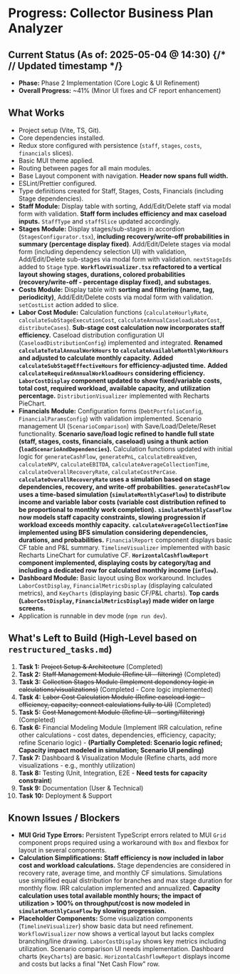 # Progress: Collector Business Plan Analyzer

## Current Status (As of: 2025-05-04 @ 14:30) {/* // Updated timestamp */}

*   **Phase:** Phase 2 Implementation (Core Logic & UI Refinement)
*   **Overall Progress:** ~41% (Minor UI fixes and CF report enhancement)

## What Works

*   Project setup (Vite, TS, Git).
*   Core dependencies installed.
*   Redux store configured with persistence (`staff`, `stages`, `costs`, `financials` slices).
*   Basic MUI theme applied.
*   Routing between pages for all main modules.
*   Base Layout component with navigation. **Header now spans full width.**
*   ESLint/Prettier configured.
*   Type definitions created for Staff, Stages, Costs, Financials (including Stage dependencies).
*   **Staff Module:** Display table with sorting, Add/Edit/Delete staff via modal form with validation. **Staff form includes efficiency and max caseload inputs.** `StaffType` and `staffSlice` updated accordingly.
*   **Stages Module:** Display stages/sub-stages in accordion (`StagesConfigurator.tsx`), **including recovery/write-off probabilities in summary (percentage display fixed)**. Add/Edit/Delete stages via modal form (including dependency selection UI) with validation, Add/Edit/Delete sub-stages via modal form with validation. `nextStageIds` added to `Stage` type. **`WorkflowVisualizer.tsx` refactored to a vertical layout showing stages, durations, colored probabilities (recovery/write-off - percentage display fixed), and substages.**
*   **Costs Module:** Display table with **sorting and filtering (name, tag, periodicity)**, Add/Edit/Delete costs via modal form with validation. `setCostList` action added to slice.
*   **Labor Cost Module:** Calculation functions (`calculateHourlyRate`, `calculateSubStageExecutionCost`, `calculateAnnualCaseloadLaborCost`, `distributeCases`). **Sub-stage cost calculation now incorporates staff efficiency.** Caseload distribution configuration UI (`CaseloadDistributionConfig`) implemented and integrated. **Renamed `calculateTotalAnnualWorkHours` to `calculateAvailableMonthlyWorkHours` and adjusted to calculate monthly capacity.** **Added `calculateSubStageEffectiveHours` for efficiency-adjusted time.** **Added `calculateRequiredAnnualWorkloadHours` considering efficiency.** **`LaborCostDisplay` component updated to show fixed/variable costs, total cost, required workload, available capacity, and utilization percentage.** `DistributionVisualizer` implemented with Recharts PieChart.
*   **Financials Module:** Configuration forms (`DebtPortfolioConfig`, `FinancialParamsConfig`) with validation implemented. Scenario management UI (`ScenarioComparison`) with Save/Load/Delete/Reset functionality. **Scenario save/load logic refined to handle full state (staff, stages, costs, financials, caseload) using a thunk action (`loadScenarioAndDependencies`).** Calculation functions updated with initial logic for `generateCashFlow`, `generatePnL`, `calculateBreakEven`, `calculateNPV`, `calculateEBITDA`, `calculateAverageCollectionTime`, `calculateOverallRecoveryRate`, `calculateCostPerCase`. **`calculateOverallRecoveryRate` uses a simulation based on stage dependencies, recovery, and write-off probabilities.** **`generateCashFlow` uses a time-based simulation (`simulateMonthlyCaseFlow`) to distribute income and variable labor costs (variable cost distribution refined to be proportional to monthly work completion).** **`simulateMonthlyCaseFlow` now models staff capacity constraints, slowing progression if workload exceeds monthly capacity.** **`calculateAverageCollectionTime` implemented using BFS simulation considering dependencies, durations, and probabilities.** `FinancialReport` component displays basic CF table and P&L summary. `TimelineVisualizer` implemented with basic Recharts LineChart for cumulative CF. **`HorizontalCashflowReport` component implemented, displaying costs by category/tag and including a dedicated row for calculated monthly income (`inflow`).**
*   **Dashboard Module:** Basic layout using Box workaround. Includes `LaborCostDisplay`, `FinancialMetricsDisplay` (displaying calculated metrics), and `KeyCharts` (displaying basic CF/P&L charts). **Top cards (`LaborCostDisplay`, `FinancialMetricsDisplay`) made wider on large screens.**
*   Application is runnable in dev mode (`npm run dev`).

## What's Left to Build (High-Level based on `restructured_tasks.md`)

1.  **Task 1:** ~~Project Setup & Architecture~~ (Completed)
2.  **Task 2:** ~~Staff Management Module (Refine UI - filtering)~~ (Completed)
3.  **Task 3:** ~~Collection Stages Module (Implement dependency logic in calculations/visualizations)~~ (Completed - Core logic implemented)
4.  **Task 4:** ~~Labor Cost Calculation Module (Refine caseload logic - efficiency, capacity; connect calculations fully to UI)~~ (Completed)
5.  **Task 5:** ~~Cost Management Module (Refine UI - sorting/filtering)~~ (Completed)
6.  **Task 6:** Financial Modeling Module (Implement IRR calculation, refine other calculations - cost dates, dependencies, efficiency, capacity; refine Scenario logic) - **(Partially Completed: Scenario logic refined; Capacity impact modeled in simulation; Scenario UI pending)**
7.  **Task 7:** Dashboard & Visualization Module (Refine charts, add more visualizations - e.g., monthly utilization)
8.  **Task 8:** Testing (Unit, Integration, E2E - **Need tests for capacity constraint**)
9.  **Task 9:** Documentation (User & Technical)
10. **Task 10:** Deployment & Support

## Known Issues / Blockers

*   **MUI Grid Type Errors:** Persistent TypeScript errors related to MUI `Grid` component props required using a workaround with `Box` and flexbox for layout in several components.
*   **Calculation Simplifications:** **Staff efficiency is now included in labor cost and workload calculations.** Stage dependencies are considered in recovery rate, average time, and monthly CF simulations. Simulations use simplified equal distribution for branches and max stage duration for monthly flow. IRR calculation implemented and annualized. **Capacity calculation uses total available monthly hours; the impact of utilization > 100% on throughput/cost is now modeled in `simulateMonthlyCaseFlow` by slowing progression.**
*   **Placeholder Components:** Some visualization components (`TimelineVisualizer`) show basic data but need refinement. `WorkflowVisualizer` now shows a vertical layout but lacks complex branching/line drawing. `LaborCostDisplay` shows key metrics including utilization. Scenario comparison UI needs implementation. Dashboard charts (`KeyCharts`) are basic. `HorizontalCashflowReport` displays income and costs but lacks a final "Net Cash Flow" row.
